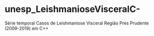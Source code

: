 # unesp_LeishmanioseVisceralC-
Série temporal Casos de Leishmaniose Visceral Região Pres Prudente (2009-2019) em C++
